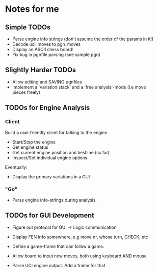 
# Notes for me

## Simple TODOs

- Parse engine info strings (don't assume the order of the params in it!)
- Decode uci_moves to pgn_moves
- Display an ASCII chess board!
- Fix bug in pgnfile parsing (see sample.pgn)

## Slightly Harder TODOs

- Allow editing and SAVING pgnfiles 
- Implement a 'variation stack' and a 'free analysis'-mode (i.e move pieces freely)


## TODOs for Engine Analysis




### Client

Build a user friendly client for talking to the engine

- Start/Stop the engine
- Get engine status
- Get current engine position and bestline (so far)
- Inspect/Set individual engine options

Eventually:

- Display the primary variations in a GUI 

### "Go"

- Parse engine info-strings during analysis.




## TODOs for GUI Development

- Figure out protocol for GUI -> Logic communication

- Display FEN info somewhere, e.g move nr, whose turn, CHECK, etc

- Define a game-frame that can follow a game.

- Allow board to input new moves, both using keyboard AND mouse

- Parse UCI engine output. Add a frame for that
